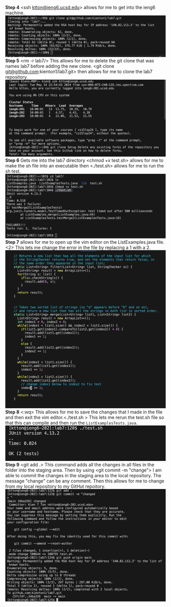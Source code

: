 **Step 4**
<ssh ktton@ieng6.ucsd.edu> <enter> allows for me to get into the ieng6 machine.
![Image](CSE15l-1.png)
**Step 5**
<pwd> <cd> <rm -r lab7/> <enter> <y> <enter> <y> <enter> This allows for me to delete the git clone that was names lab7 before adding the new clone. <git clone git@github.com:kienton1/lab7.git><enter> then allows for me to clone the lab7 repository.
![Image](CSE15l-2.png)
**Step 6**
<cd lab7/><enter> Gets me into the lab7 directory <chmod +x test.sh><enter> allows for me to make the sh file into an executable then <./test.sh><enter> allows for me to run the sh test.
![Image](CSE15l-3.png)
**Step 7**
<vim ListExamples.java><enter> allows for me to open up the vim editor on the ListExamples.java file. <up><up><up><right><right><right><right><right><right><right><right><right><r><2> This lets me change the error in the file by replacing a 1 with a 2.
![Image](CSE15l-4.png)
**Step 8**
<:wq> This allows for me to save the changes that I made in the file and then exit the vim editor.<./test.sh ><enter> This lets me rerun the test.sh file so that this can compile and then run the `ListExamplesTests.java`.
![Image](CSE15l-5.png)
**Step 9**
<git add .><enter> This command adds all the changes in all files in the folder into the staging area. Then by using <git commit -m "change"><enter> I am able to commit the changes in the staging area to the local repository. The message "change" can be any comment. <git push origin main><enter> Then this allows for me to change from my local repository to my GitHut repoitory.
![Image](CSE15l-6.png)
